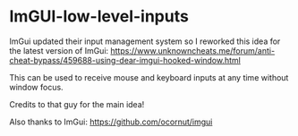# ImGUI-low-level-inputs
ImGui updated their input management system so I reworked this idea for the latest version of ImGui: https://www.unknowncheats.me/forum/anti-cheat-bypass/459688-using-dear-imgui-hooked-window.html

This can be used to receive mouse and keyboard inputs at any time without window focus.

Credits to that guy for the main idea!

Also thanks to ImGui: https://github.com/ocornut/imgui
